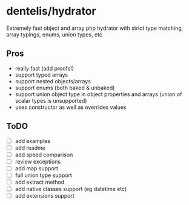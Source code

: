 # dentelis/hydrator
Extremely fast object and array php hydrator with strict type matching, array typings, enums, union types, etc

## Pros
 - really fast (add proofs!)
 - support typed arrays
 - support nested objects/arrays
 - support enums (both baked & unbaked)
 - support union object type in object properties and arrays (union of scalar types is unsupported)
 - uses constructor as well as overrides values


## ToDO

- [ ] add examples
- [ ] add readme
- [ ] add speed comparison
- [ ] review exceptions
- [ ] add map support
- [ ] full union type support
- [ ] add extract method
- [ ] add native classes support (eg datetime etc)
- [ ] add extensions support